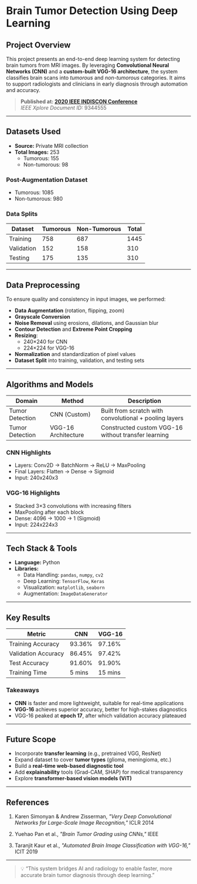 # Brain Tumor Detection Using Deep Learning

## Project Overview

This project presents an end-to-end deep learning system for detecting brain tumors from MRI images. By leveraging **Convolutional Neural Networks (CNN)** and a **custom-built VGG-16 architecture**, the system classifies brain scans into *tumorous* and *non-tumorous* categories. It aims to support radiologists and clinicians in early diagnosis through automation and accuracy.

> **Published at: [2020 IEEE INDISCON Conference](https://ieeexplore.ieee.org/document/9344555)**  
> *IEEE Xplore Document ID:* 9344555

---

## Datasets Used

- **Source:** Private MRI collection  
- **Total Images:** 253  
  - Tumorous: 155  
  - Non-tumorous: 98  

### Post-Augmentation Dataset

- Tumorous: 1085  
- Non-tumorous: 980  

### Data Splits

| Dataset      | Tumorous | Non-Tumorous | Total |
|--------------|----------|--------------|-------|
| Training     | 758      | 687          | 1445  |
| Validation   | 152      | 158          | 310   |
| Testing      | 175      | 135          | 310   |

---

## Data Preprocessing

To ensure quality and consistency in input images, we performed:

- **Data Augmentation** (rotation, flipping, zoom)
- **Grayscale Conversion**  
- **Noise Removal** using erosions, dilations, and Gaussian blur  
- **Contour Detection** and **Extreme Point Cropping**
- **Resizing**:  
  - 240×240 for CNN  
  - 224×224 for VGG-16  
- **Normalization** and standardization of pixel values  
- **Dataset Split** into training, validation, and testing sets

---

## Algorithms and Models

| Domain         | Method             | Description |
|----------------|--------------------|-------------|
| Tumor Detection | CNN (Custom)       | Built from scratch with convolutional + pooling layers |
| Tumor Detection | VGG-16 Architecture | Constructed custom VGG-16 without transfer learning |

### CNN Highlights

- Layers: Conv2D → BatchNorm → ReLU → MaxPooling  
- Final Layers: Flatten → Dense → Sigmoid  
- Input: 240x240x3

### VGG-16 Highlights

- Stacked 3×3 convolutions with increasing filters  
- MaxPooling after each block  
- Dense: 4096 → 1000 → 1 (Sigmoid)  
- Input: 224x224x3

---

## Tech Stack & Tools

- **Language:** Python  
- **Libraries:**
  - Data Handling: `pandas`, `numpy`, `cv2`
  - Deep Learning: `TensorFlow`, `Keras`
  - Visualization: `matplotlib`, `seaborn`
  - Augmentation: `ImageDataGenerator`

---

## Key Results

| Metric             | CNN      | VGG-16   |
|--------------------|----------|----------|
| Training Accuracy  | 93.36%   | 97.16%   |
| Validation Accuracy| 86.45%   | 97.42%   |
| Test Accuracy      | 91.60%   | 91.90%   |
| Training Time      | 5 mins   | 15 mins  |

### Takeaways

- **CNN** is faster and more lightweight, suitable for real-time applications  
- **VGG-16** achieves superior accuracy, better for high-stakes diagnostics  
- VGG-16 peaked at **epoch 17**, after which validation accuracy plateaued

---

## Future Scope

- Incorporate **transfer learning** (e.g., pretrained VGG, ResNet)  
- Expand dataset to cover **tumor types** (glioma, meningioma, etc.)  
- Build a **real-time web-based diagnostic tool**  
- Add **explainability** tools (Grad-CAM, SHAP) for medical transparency  
- Explore **transformer-based vision models (ViT)**

---

## References

1. Karen Simonyan & Andrew Zisserman, *"Very Deep Convolutional Networks for Large-Scale Image Recognition,"* ICLR 2014

2. Yuehao Pan et al., *"Brain Tumor Grading using CNNs,"* IEEE

3. Taranjit Kaur et al., *"Automated Brain Image Classification with VGG-16,"* ICIT 2019

---

> 💡 “This system bridges AI and radiology to enable faster, more accurate brain tumor diagnosis through deep learning.”
